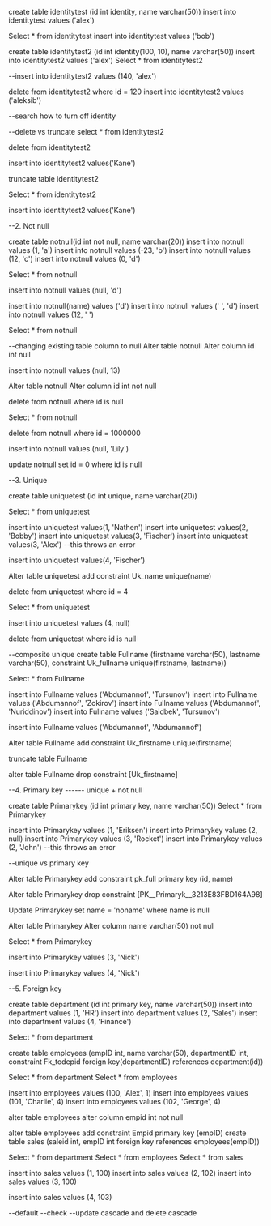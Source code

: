 
create table identitytest (id int identity, name varchar(50))
insert into identitytest values ('alex')

Select * from identitytest
insert into identitytest values ('bob')

create table identitytest2 (id int identity(100, 10), name varchar(50))
insert into identitytest2 values ('alex')
Select * from identitytest2

--insert into identitytest2 values (140, 'alex')

delete from identitytest2 where id = 120
insert into identitytest2 values ('aleksib')

--search how to turn off identity

--delete vs truncate
select * from identitytest2

delete from identitytest2

insert into identitytest2 values('Kane')

truncate table identitytest2

Select * from identitytest2

insert into identitytest2 values('Kane')


--2. Not null

create table notnull(id int not null, name varchar(20))
insert into notnull values (1, 'a')
insert into notnull values (-23, 'b')
insert into notnull values (12, 'c')
insert into notnull values (0, 'd')

Select * from notnull

insert into notnull values (null, 'd')

insert into notnull(name) values ('d')
insert into notnull values (' ', 'd')
insert into notnull values (12, ' ')

Select * from notnull

--changing existing table column to null
Alter table notnull
Alter column id int null

insert into notnull values (null, 13)

Alter table notnull
Alter column id int not null

delete from notnull
where id is null

Select * from notnull

delete from notnull
where id = 1000000

insert into notnull values (null, 'Lily')

update notnull
set id = 0
where id is null

--3. Unique

create table uniquetest (id int unique, name varchar(20))

Select * from uniquetest

insert into uniquetest values(1, 'Nathen')
insert into uniquetest values(2, 'Bobby')
insert into uniquetest values(3, 'Fischer')
insert into uniquetest values(3, 'Alex') --this throws an error

insert into uniquetest values(4, 'Fischer')

Alter table uniquetest
add constraint Uk_name unique(name)

delete from uniquetest
where id = 4

Select * from uniquetest

insert into uniquetest 
values (4, null)

delete from uniquetest
where id is null

--composite unique
create table Fullname 
(firstname varchar(50), lastname varchar(50), constraint Uk_fullname unique(firstname, lastname))

Select * from Fullname

insert into Fullname values ('Abdumannof', 'Tursunov')
insert into Fullname values ('Abdumannof', 'Zokirov')
insert into Fullname values ('Abdumannof', 'Nuriddinov')
insert into Fullname values ('Saidbek', 'Tursunov')

insert into Fullname values ('Abdumannof', 'Abdumannof')

Alter table Fullname
add constraint Uk_firstname unique(firstname)

truncate table Fullname

alter table Fullname
drop constraint [Uk_firstname]

--4. Primary key ------ unique + not null

create table Primarykey (id int primary key, name varchar(50))
Select * from Primarykey

insert into Primarykey values (1, 'Eriksen')
insert into Primarykey values (2, null)
insert into Primarykey values (3, 'Rocket')
insert into Primarykey values (2, 'John') --this throws an error

--unique vs primary key

Alter table Primarykey
add constraint pk_full primary key (id, name)

Alter table Primarykey
drop constraint [PK__Primaryk__3213E83FBD164A98]

Update Primarykey
set name = 'noname'
where name is null

Alter table Primarykey
Alter column name varchar(50) not null

Select * from Primarykey

insert into Primarykey
values (3, 'Nick')

insert into Primarykey
values (4, 'Nick')


--5. Foreign key

create table department (id int primary key, name varchar(50))
insert into department values (1, 'HR')
insert into department values (2, 'Sales')
insert into department values (4, 'Finance')

Select * from department

create table employees 
(empID int, name varchar(50), departmentID int, 
constraint Fk_todepid foreign key(departmentID) references department(id))

Select * from department
Select * from employees

insert into employees values (100, 'Alex', 1)
insert into employees values (101, 'Charlie', 4)
insert into employees values (102, 'George', 4)

alter table employees
alter column empid int not null

alter table employees
add constraint Empid primary key (empID)
create table sales (saleid int, empID int foreign key references employees(empID))

Select * from department
Select * from employees
Select * from sales

insert into sales values (1, 100)
insert into sales values (2, 102)
insert into sales values (3, 100)

insert into sales values (4, 103)

--default
--check
--update cascade and delete cascade
